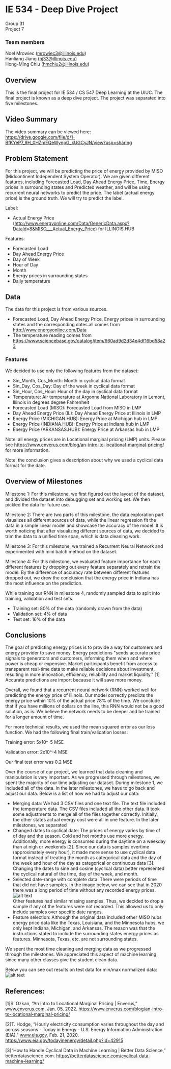 # IE 534 - Deep Dive Project

Group 31  
Project 7

### Team members
Noel Mrowiec (mrowiec3@illinois.edu)  
Hanliang Jiang (hj33@illinois.edu)  
Hong-Ming Chiu (hmchiu2@illinois.edu)  

## Overview
This is the final project for IE 534 / CS 547 Deep Learning at the UIUC. The final project is known as a deep dive project. The project was separated into five milestones.

## Video Summary  
The video summary can be viewed here:  
https://drive.google.com/file/d/1-BfKYeP7_9H_0HZmEQeWynpG_kUGCyJN/view?usp=sharing  

## Problem Statement
For this project, we will be predicting the price of energy provided by MISO (Midcontinent Independent System Operator). We are given different features, including Forecasted Load, Day Ahead Energy Price, Time, Energy prices in surrounding states and Predicted weather, and will be using recurrent neural networks to predict the price. The label (actual energy price) is the ground truth. We will try to predict the label.  

Label: 
- Actual Energy Price (http://www.energyonline.com/Data/GenericData.aspx?DataId=8&MISO___Actual_Energy_Price) for ILLINOIS.HUB

Features: 
- Forecasted Load 
- Day Ahead Energy Price 
- Day of Week 
- Hour of Day 
- Month 
- Energy prices in surrounding states 
- Daily temperature 


## Data
The data for this project is from various sources. 

- Forecasted Load, Day Ahead Energy Price, Energy prices in surrounding states and the corresponding dates all comes from http://www.energyonline.com/Data
- The temperature reading comes from https://www.sciencebase.gov/catalog/item/660ad9d2d34e4df16bd58a23


### Features
We decided to use only the following features from the dataset:

- Sin_Month, Cos_Month: Month in cyclical data format  
- Sin_Day, Cos_Day: Day of the week in cyclical data format  
- Sin_Hour, Cos_Hour: Hour of the day in cyclical data format  
- Temperature: Air temperature at Argonne National Laboratory in Lemont, Illinois in degrees degree Fahrenheit  
- Forecasted Load (MISO): Forecasted Load from MISO in LMP  
- Day Ahead Energy Price (IL): Day Ahead Energy Price at Illinois in LMP  
- Energy Price (MICHIGAN.HUB): Energy Price at Michigan hub in LMP  
- Energy Price (INDIANA.HUB): Energy Price at Indiana hub in LMP  
- Energy Price (ARKANSAS.HUB): Energy Price at Arkansas hub in LMP  

Note: all energy prices are in Locational marginal pricing (LMP) units. Please see https://www.enverus.com/blog/an-intro-to-locational-marginal-pricing/ for more information.  

Note: the conclusion gives a description about why we used a cyclical data format for the date.   

## Overview of Milestones
Milestone 1: For this milestone, we first figured out the layout of the dataset, and divided the dataset into debugging set and working set. We then pickled the data for future use.

Milestone 2: There are two parts of this milestone, the data exploration part visualizes all different sources of data, while the linear regression fit the data in a simple linear model and showcase the accuracy of the model. It is worth noticing that after visualizing different sources of data, we decided to trim the data to a unified time span, which is data cleaning work.

Milestone 3: For this milestone, we trained a Recurrent Neural Network and experimented with mini batch method on the dataset.

Milestone 4: For this milestone, we evaluated feature importance for each different features by dropping out every feature separately and retrain the model. By the difference of accuracy rate between different features dropped out, we drew the conclusion that the energy price in Indiana has the most influence on the prediction.

While training our RNN in milestone 4, randomly sampled data to split into training, validation and test sets.
*   Training set: 80% of the data (randomly drawn from the data)
*   Validation set: 4% of data
*   Test set: 16% of the data

## Conclusions
The goal of predicting energy prices is to provide a way for customers and energy provider to save money. 
Energy predictions "sends accurate price signals to generators and customers, informing them when and 
where power is cheap or expensive. Market participants benefit from access to transparent real-time data 
to make reliable decisions about investment, resulting in more innovation, efficiency, reliability and 
market liquidity." [1] Accurate predictions are import because it will save more money. 

Overall, we found that a recurrent neural network (RNN) worked well for predicting the energy 
price of Illinois. Our model correctly predicts the energy price 
within 10% of the actual price 78% of the time. We conclude that if you have millions of dollars on the line, this RNN would not be a good solution, as is. We believe the network needs to be deeper and be trained for a longer amount of time. 

For more technical results, we used the mean squared error as our loss function. We had the following final train/validation losses: 

Training error: 5x10^-5​ MSE

Validation error: 2x10^-4 MSE

Our final test error was 0.2 MSE

Over the course of our project, we learned that data cleaning and manipulation is very important. As we progressed through milestones, we spent the majority of our time adjusting our dataset. During milestone 1, we included all of the data. In the later milestones, we have to go back and adjust our data. Below is a list of how we had to adjust our data:
 - Merging data:
    We had 3 CSV files and one text file. The text file included the temperature data. The CSV files included all the other data. It took some adjustments to merge all of the files together correctly.  Initially, the other states actual energy cost were all in one feature. In the later milestones, we separated 
 - Changed dates to cyclical date: 
    The prices of energy varies by time of of day and the season. Cold and hot months use more energy. Additionally, more energy is consumed during the daytime on a weekday than at nigh or weekends [2]. Since our data is samples overtime (approximately every hour), it made more sense to use cyclical data format instead of treating the month as categorical data and the day of the week and hour of the day as categorical or continuous data [3]. Changing the dates to sine and cosine (cyclical data) better represented the cyclical natural of the time, day of the week, and month. 
 - Selected date-range with complete data: 
    There were periods of time that did not have samples. In the image below, we can see that in 2020 there was a long period of time without any recorded energy prices. 
    ![alt text](image.png)  
    Other features had similar missing samples. Thus, we decided to drop a sample if any of the features were not recorded. This allowed us to only include samples over specific date ranges. 
 - Feature selection: 
    Although the original data included other MISO hubs energy price data like the Texas, Louisiana, and the Minnesota hubs, we only kept Indiana, Michigan, and Arkansas. The reason was that the instructions stated to include the surrounding states energy prices as features. Minnesota, Texas, etc. are not surrounding states. 

We spent the most time cleaning and merging data as we progressed through the milestones. We appreciated this aspect of machine learning since many other classes give the student clean data.

Below you can see out results on test data for min/max normalized data: 
![alt text](results.jpg)
    

## References:
[1]S. Ozkan, “An Intro to Locational Marginal Pricing | Enverus,” www.enverus.com, Jan. 05, 2022. https://www.enverus.com/blog/an-intro-to-locational-marginal-pricing/

[2]T. Hodge, “Hourly electricity consumption varies throughout the day and across seasons - Today in Energy - U.S. Energy Information Administration (EIA),” www.eia.gov, Feb. 21, 2020. https://www.eia.gov/todayinenergy/detail.php?id=42915

[3]“How to Handle Cyclical Data in Machine Learning | Better Data Science,” betterdatascience.com. https://betterdatascience.com/cyclical-data-machine-learning/






